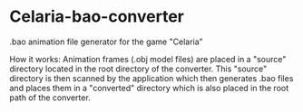 # Celaria-bao-converter
.bao animation file generator for the game "Celaria"

How it works:
Animation frames (.obj model files) are placed in a "source" directory located in the root directory of the converter.
This "source" directory is then scanned by the application which then generates .bao files
and places them in a "converted" directory which is also placed in the root path of the converter.
